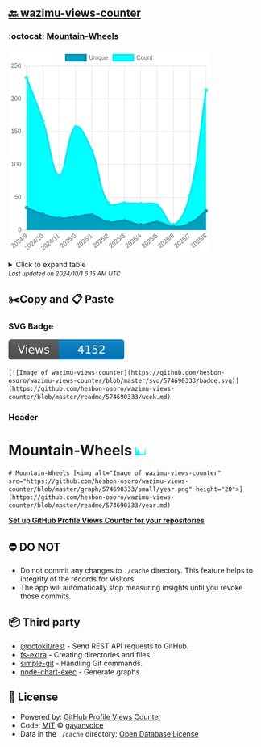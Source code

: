## [🔙 wazimu-views-counter](https://github.com/hesbon-osoro/wazimu-views-counter)

### :octocat: [Mountain-Wheels](https://github.com/hesbon-osoro/Mountain-Wheels)
![Image of wazimu-views-counter](https://github.com/hesbon-osoro/wazimu-views-counter/blob/master/graph/574690333/large/year.png)

<details>
	<summary>Click to expand table</summary>
	<h2>:calendar: Year Page Views Table</h2>
<table>
	<tr>
		<th>
			Last Updated
		</th>
		<th>
			Unique
		</th>
		<th>
			Count
		</th>
	</tr>
	<tr>
		<td>
			<code>2024/9/1</code>
		</td>
		<td>
			<code>29</code>
		</td>
		<td>
			<code>213</code>
		</td>
	</tr>
	<tr>
		<td>
			<code>2024/8/1</code>
		</td>
		<td>
			<code>10</code>
		</td>
		<td>
			<code>52</code>
		</td>
	</tr>
	<tr>
		<td>
			<code>2024/7/1</code>
		</td>
		<td>
			<code>5</code>
		</td>
		<td>
			<code>8</code>
		</td>
	</tr>
	<tr>
		<td>
			<code>2024/6/1</code>
		</td>
		<td>
			<code>12</code>
		</td>
		<td>
			<code>38</code>
		</td>
	</tr>
	<tr>
		<td>
			<code>2024/5/1</code>
		</td>
		<td>
			<code>8</code>
		</td>
		<td>
			<code>40</code>
		</td>
	</tr>
	<tr>
		<td>
			<code>2024/4/1</code>
		</td>
		<td>
			<code>14</code>
		</td>
		<td>
			<code>41</code>
		</td>
	</tr>
	<tr>
		<td>
			<code>2024/3/1</code>
		</td>
		<td>
			<code>12</code>
		</td>
		<td>
			<code>41</code>
		</td>
	</tr>
	<tr>
		<td>
			<code>2024/2/1</code>
		</td>
		<td>
			<code>23</code>
		</td>
		<td>
			<code>121</code>
		</td>
	</tr>
	<tr>
		<td>
			<code>2024/1/1</code>
		</td>
		<td>
			<code>20</code>
		</td>
		<td>
			<code>157</code>
		</td>
	</tr>
	<tr>
		<td>
			<code>2023/12/1</code>
		</td>
		<td>
			<code>18</code>
		</td>
		<td>
			<code>83</code>
		</td>
	</tr>
	<tr>
		<td>
			<code>2023/11/1</code>
		</td>
		<td>
			<code>24</code>
		</td>
		<td>
			<code>166</code>
		</td>
	</tr>
	<tr>
		<td>
			<code>2023/10/1</code>
		</td>
		<td>
			<code>34</code>
		</td>
		<td>
			<code>232</code>
		</td>
	</tr>
</table>

</details>
<small><i>Last updated on 2024/10/1 6:15 AM UTC</i></small>

## ✂️Copy and 📋 Paste
### SVG Badge
[![Image of wazimu-views-counter](https://github.com/hesbon-osoro/wazimu-views-counter/blob/master/svg/574690333/badge.svg)](https://github.com/hesbon-osoro/wazimu-views-counter/blob/master/readme/574690333/week.md)
```readme
[![Image of wazimu-views-counter](https://github.com/hesbon-osoro/wazimu-views-counter/blob/master/svg/574690333/badge.svg)](https://github.com/hesbon-osoro/wazimu-views-counter/blob/master/readme/574690333/week.md)
```
### Header
# Mountain-Wheels [<img alt="Image of wazimu-views-counter" src="https://github.com/hesbon-osoro/wazimu-views-counter/blob/master/graph/574690333/small/year.png" height="20">](https://github.com/hesbon-osoro/wazimu-views-counter/blob/master/readme/574690333/year.md)
```readme
# Mountain-Wheels [<img alt="Image of wazimu-views-counter" src="https://github.com/hesbon-osoro/wazimu-views-counter/blob/master/graph/574690333/small/year.png" height="20">](https://github.com/hesbon-osoro/wazimu-views-counter/blob/master/readme/574690333/year.md)
```
[**Set up GitHub Profile Views Counter for your repositories**](https://github.com/gayanvoice/github-profile-views-counter)
## ⛔ DO NOT
- Do not commit any changes to `./cache` directory. This feature helps to integrity of the records for visitors.
- The app will automatically stop measuring insights until you revoke those commits.
## 📦 Third party

- [@octokit/rest](https://www.npmjs.com/package/@octokit/rest) - Send REST API requests to GitHub.
- [fs-extra](https://www.npmjs.com/package/fs-extra) - Creating directories and files.
- [simple-git](https://www.npmjs.com/package/simple-git) - Handling Git commands.
- [node-chart-exec](https://www.npmjs.com/package/node-chart-exec) - Generate graphs.
## 📄 License
- Powered by: [GitHub Profile Views Counter](https://github.com/gayanvoice/github-profile-views-counter)
- Code: [MIT](./LICENSE) © [gayanvoice](https://github.com/gayanvoice/github-profile-views-counter)
- Data in the `./cache` directory: [Open Database License](https://opendatacommons.org/licenses/odbl/1-0/)